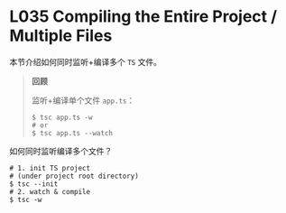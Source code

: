 # L035 Compiling the Entire Project / Multiple Files

本节介绍如何同时监听+编译多个 `TS` 文件。

> **回顾**
>
> 监听+编译单个文件 `app.ts`：
>
> ```shell
> $ tsc app.ts -w
> # or
> $ tsc app.ts --watch
> ```

如何同时监听编译多个文件？

```shell
# 1. init TS project
# (under project root directory)
$ tsc --init
# 2. watch & compile
$ tsc -w
```

